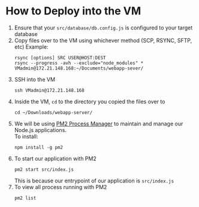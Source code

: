 # How to Deploy into the VM

1. Ensure that your `src/database/db.config.js` is configured to your target database
2. Copy files over to the VM using whichever method (SCP, RSYNC, SFTP, etc)
   Example:
   ```
   rsync [options] SRC USER@HOST:DEST
   rsync --progress -avh --exclude="node_modules" * VMadmin@172.21.148.168:~/Documents/webapp-sever/
   ```
3. SSH into the VM
   ```
   ssh VMadmin@172.21.148.168
   ```
4. Inside the VM, `cd` to the directory you copied the files over to
   ```
   cd ~/Downloads/webapp-server/
   ```
5. We will be using [PM2 Process Manager](https://pm2.io) to maintain and manage our Node.js applications. <br>
   To install:
   ```
   npm install -g pm2
   ```
6. To start our application with PM2
   ```
   pm2 start src/index.js
   ``` 
   This is because our entrypoint of our application is `src/index.js`
7. To view all process running with PM2
   ```
   pm2 list
   ```